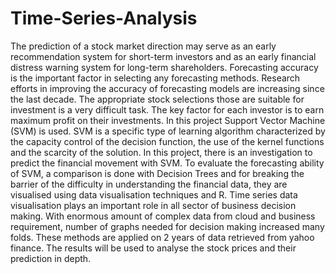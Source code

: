 # Time-Series-Analysis
The prediction of a stock market direction may serve as an early recommendation system for
short-term investors and as an early financial distress warning system for long-term
shareholders. Forecasting accuracy is the important factor in selecting any forecasting
methods. Research efforts in improving the accuracy of forecasting models are increasing
since the last decade. The appropriate stock selections those are suitable for investment is a
very difficult task. The key factor for each investor is to earn maximum profit on their
investments. In this project Support Vector Machine (SVM) is used. SVM is a specific type
of learning algorithm characterized by the capacity control of the decision function, the use
of the kernel functions and the scarcity of the solution. In this project, there is an
investigation to predict the financial movement with SVM. To evaluate the forecasting
ability of SVM, a comparison is done with Decision Trees and for breaking the barrier of the
difficulty in understanding the financial data, they are visualised using data visualisation
techniques and R. Time series data visualisation plays an important role in all sector of
business decision making. With enormous amount of complex data from cloud and business
requirement, number of graphs needed for decision making increased many folds. These
methods are applied on 2 years of data retrieved from yahoo finance. The results will be used
to analyse the stock prices and their prediction in depth.
